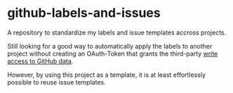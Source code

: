 # github-labels-and-issues

A repository to standardize my labels and issue templates accross projects.

Still looking for a good way to automatically apply the labels to another project without creating an OAuth-Token that grants the third-party [write access to GitHub data](https://docs.github.com/en/authentication/keeping-your-account-and-data-secure/authorizing-oauth-apps#oauth-app-access).

However, by using this project as a template, it is at least effortlessly possible to reuse issue templates.
